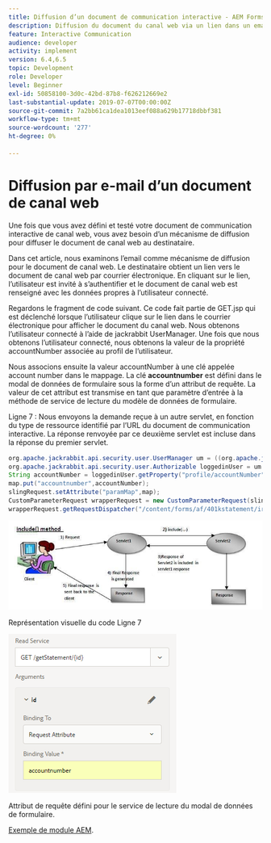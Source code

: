 ```yaml
---
title: Diffusion d’un document de communication interactive - AEM Forms de canal web
description: Diffusion du document du canal web via un lien dans un email
feature: Interactive Communication
audience: developer
activity: implement
version: 6.4,6.5
topic: Development
role: Developer
level: Beginner
exl-id: 50858100-3d0c-42bd-87b8-f626212669e2
last-substantial-update: 2019-07-07T00:00:00Z
source-git-commit: 7a2bb61ca1dea1013eef088a629b17718dbbf381
workflow-type: tm+mt
source-wordcount: '277'
ht-degree: 0%

---
```


# Diffusion par e-mail d’un document de canal web

Une fois que vous avez défini et testé votre document de communication interactive de canal web, vous avez besoin d’un mécanisme de diffusion pour diffuser le document de canal web au destinataire.

Dans cet article, nous examinons l’email comme mécanisme de diffusion pour le document de canal web. Le destinataire obtient un lien vers le document de canal web par courrier électronique. En cliquant sur le lien, l’utilisateur est invité à s’authentifier et le document de canal web est renseigné avec les données propres à l’utilisateur connecté.

Regardons le fragment de code suivant. Ce code fait partie de GET.jsp qui est déclenché lorsque l’utilisateur clique sur le lien dans le courrier électronique pour afficher le document du canal web. Nous obtenons l’utilisateur connecté à l’aide de jackrabbit UserManager. Une fois que nous obtenons l’utilisateur connecté, nous obtenons la valeur de la propriété accountNumber associée au profil de l’utilisateur.

Nous associons ensuite la valeur accountNumber à une clé appelée account number dans le mappage. La clé **accountnumber** est défini dans le modal de données de formulaire sous la forme d’un attribut de requête. La valeur de cet attribut est transmise en tant que paramètre d’entrée à la méthode de service de lecture du modèle de données de formulaire.

Ligne 7 : Nous envoyons la demande reçue à un autre servlet, en fonction du type de ressource identifié par l’URL du document de communication interactive. La réponse renvoyée par ce deuxième servlet est incluse dans la réponse du premier servlet.

```java
org.apache.jackrabbit.api.security.user.UserManager um = ((org.apache.jackrabbit.api.JackrabbitSession) session).getUserManager();
org.apache.jackrabbit.api.security.user.Authorizable loggedinUser = um.getAuthorizable(session.getUserID());
String accountNumber = loggedinUser.getProperty("profile/accountNumber")[0].getString();
map.put("accountnumber",accountNumber);
slingRequest.setAttribute("paramMap",map);
CustomParameterRequest wrapperRequest = new CustomParameterRequest(slingRequest,"GET");
wrapperRequest.getRequestDispatcher("/content/forms/af/401kstatement/irastatement/channels/web.html").include(wrapperRequest, response);
```

![Approche de la méthode d’inclusion](assets/includemethod.jpg)

Représentation visuelle du code Ligne 7

![Configuration du paramètre de requête](assets/requestparameter.png)

Attribut de requête défini pour le service de lecture du modal de données de formulaire.

[Exemple de module AEM](assets/webchanneldelivery.zip).
